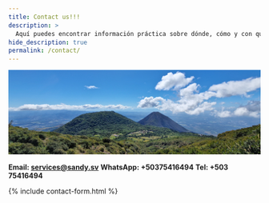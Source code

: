 ```yaml
---
title: Contact us!!!
description: >
  Aquí puedes encontrar información práctica sobre dónde, cómo y con quién surfear
hide_description: true
permalink: /contact/      
---
```

![Volcano](/assets/img/contact/volcano-pic.jpg)

<strong>Email:  services@sandy.sv</strong>
<strong>WhatsApp: +50375416494</strong>
<strong>Tel: +503 75416494</strong>

{% include contact-form.html %}
